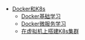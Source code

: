 * [Docker和K8s](Docker&K8s/README.md)
    * [Docker基础学习](Docker&K8s/note1/note.md)
    * [Docker微服务学习](Docker&K8s/note2/note.md)
    * [在虚拟机上搭建K8s集群](Docker&K8s/note3/note.md)